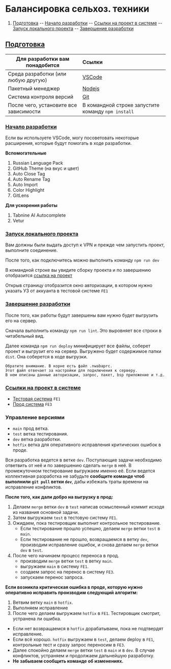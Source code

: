 # Балансировка сельхоз. техники

1. [Подготовка](#Preparation)
-- [Начало разработки](#StartOfDevelopment)
-- [Ссылки на проект в системе](#LinksInSystem)
-- [Запуск локального проекта](#LaunchingLocalProject)
-- [Завершение разработки](#CompletionOfDevelopment)

## [Подготовка](#Preparation)

|      Для разработки вам понадобится    |                        Ссылки                      |
|----------------------------------------|:---------------------------------------------------|
| Среда разработки (или любую другую)    | [VSCode](https://code.visualstudio.com/)           |
| Пакетный менеджер                      | [Nodejs](https://nodejs.org/ru/)                   |
| Система контроля версий                | [Git](https://git-scm.com/)                        |
| После чего, установите все зависимости | В командной строке запустите команду `npm install` |

### [Начало разработки](#StartOfDevelopment)

Если вы используете VSCode, могу посоветовать некоторые расширения, которые будут помогать в ходе разработки.

**Вспомогательные**

1. Russian Language Pack
2. GitHub Theme (на вкус и цвет)
3. Auto Close Tag
4. Auto Rename Tag
5. Auto Import
6. Color Highlight
7. GitLens

**Для ускорения работы**

1. Tabnine AI Autocomplete
2. Vetur

### [Запуск локального проекта](#LaunchingLocalProject)

Вам должны были выдать доступ к VPN и прежде чем запустить проект, выполните соединение.

После того, как подключитесь можно выполнить команду `npm run dev`

В командной строке вы увидите сборку проекта и по завершению отобразится [ссылка на проект](http://localhost:8080/sap/bc/ui5_ui5/sap/zmob004_cpi_vue/)

Открыв страницу отобразится окно авторизации, в котором нужно указать УЗ от аккуанта в тестовой системе `FE1`

### [Завершение разработки](#CompletionOfDevelopment)

После того, как работы будут завершены вам нужно будет выгрузить его на сервер.

Сначала выполнить команду `npm run lint`. Это выровняет все строки в читабельный вид.

Далее команда `npm run deploy` минифицирует все файлы, соберет проект и выгрузит его на сервер. Выгружено будет содержимое папки `dist`. Она соберется в ходе выгрузки.

```
Обратите внимание. В корне есть файл .nwabaprc. 
Этот файл отвечает за настройки для подключения к серверу.
В нем описаны данные авторизации, запрос, пакет, bsp приложение и т.д.
```

### [Ссылки на проект в системе](#LinksInSystem)

- [Тестовая система](https://srvsap83.rainvest.local:44300/sap/bc/ui5_ui5/sap/zmob004_cpi_vue/) `FE1`
- [Прод система](https://srvsap85.rainvest.local:44300/sap/bc/ui5_ui5/sap/zmob004_cpi_vue/) `FE3`

### Управление версиями

- `main` прод ветка.
- `test` ветка тестирования.
- `dev` ветка разработки.
- `hotfix` ветка для оперативного исправления критических ошибок в проде.

Вся разработка ведется в ветке `dev`.
Поступающие задачи необходимо ответвить от неё и по завершению сделать `merge` в неё.
В промежуточном тестирование выгружаем именно её. Если ведется коллективная разработка
не забудьте **сообщите команде чтоб выполнили `git pull` ветки `dev`**, дабы избежать
траты времени на исправление конфликтов.

**После того, как дали добро на выгрузку в прод:**

1. Делаем `merge` ветки `dev` в `test` написав осмысленный коммит исходя из названия основной задачи.
2. Затем выгружаем `test` в тестовую систему `FE1`.
3. Ожидаем, пока тестировщик выполнит контрольное тестирование.
   - Если тестирование прошло успешно, делаем `merge` ветки `test` в `main`.
   - Если тестирование не прошло, возвращаемся в ветку `dev`, производим исправление ошибок, и снова делаем `merge` ветки `dev` в `test`.
4. После чего начинаем процесс переноса в прод.
   - производим `merge` ветки `test` в ветку `main`.
   - выгружаем `main` в систему `FE1`.
   - создаем запрос на перенос в систему `FE3`.
   - запускаем перенос запроса.

**Если возникла критическая ошибка в проде, которую нужно оперативно исправить производим следующий алгоритм:**

1. Ветвим ветку `main` в `hotfix`.
2. Выполняем исправление
3. После чего делаем выгружаем `hotfix` в `FE1`. Тестировщик смотрит, устранена ли ошибка.

- Если нет возвращаемся в `hotfix` дорабатываем, пока не подтвердят исправление.
- Если всё хорошо. `hotfix` выгружаем в `test`, делаем deploy в `FE1`, контрольные тест и сразу запрос переносим в `FE3`.
- Далее спокойно делаем `merge` ветки `test` в `main` и в `dev`. В случае конфликтов, устраняем и продолжаем дальнейшую разработку.
- **Не забываем сообщить команде об изменениях.**
